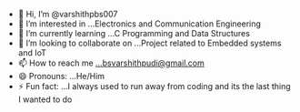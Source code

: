 - 👋 Hi, I’m @varshithpbs007
- 👀 I’m interested in ...Electronics and Communication Engineering
- 🌱 I’m currently learning ...C Programming and Data Structures
- 💞️ I’m looking to collaborate on ...Project related to Embedded systems and IoT
- 📫 How to reach me ...bsvarshithpudi@gmail.com
- 😄 Pronouns: ...He/Him
- ⚡ Fun fact: ...I always used to run away from coding and its the last thing I wanted to do

<!---
varshithpbs007/varshithpbs007 is a ✨ special ✨ repository because its `README.md` (this file) appears on your GitHub profile.
You can click the Preview link to take a look at your changes.
--->

